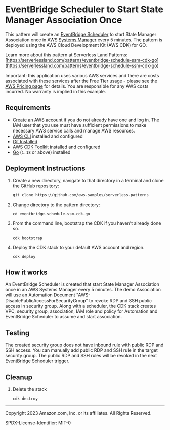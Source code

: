 # EventBridge Scheduler to Start State Manager Association Once

This pattern will create an [EventBridge Scheduler](https://docs.aws.amazon.com/scheduler/latest/UserGuide/getting-started.html) to start State Manager Association once in AWS [Systems Manager](https://docs.aws.amazon.com/systems-manager/latest/userguide/getting-started-launch-managed-instance.html) every 5 minutes. The pattern is deployed using the AWS Cloud Development Kit (AWS CDK) for GO. 

Learn more about this pattern at Serverless Land Patterns: [https://serverlessland.com/patterns/eventbridge-schedule-ssm-cdk-go](https://serverlessland.com/patterns/eventbridge-schedule-ssm-cdk-go)

Important: this application uses various AWS services and there are costs associated with these services after the Free Tier usage - please see the [AWS Pricing page](https://aws.amazon.com/pricing/) for details. You are responsible for any AWS costs incurred. No warranty is implied in this example.

## Requirements

* [Create an AWS account](https://portal.aws.amazon.com/gp/aws/developer/registration/index.html) if you do not already have one
  and log in. The IAM user that you use must have sufficient permissions to make necessary AWS service calls and manage AWS
  resources.
* [AWS CLI](https://docs.aws.amazon.com/cli/latest/userguide/install-cliv2.html) installed and configured
* [Git Installed](https://git-scm.com/book/en/v2/Getting-Started-Installing-Git)
* [AWS CDK Toolkit](https://docs.aws.amazon.com/cdk/latest/guide/cli.html) installed and configured
* [Go](https://go.dev/dl/) (`1.18` or above) installed

## Deployment Instructions

1. Create a new directory, navigate to that directory in a terminal and clone the GitHub repository:
    ``` 
    git clone https://github.com/aws-samples/serverless-patterns
    ```
2. Change directory to the pattern directory:
    ```
    cd eventbridge-schedule-ssm-cdk-go
    ```
3. From the command line, bootstrap the CDK if you haven't already done so. 
    ```
    cdk bootstrap 
    ```
4. Deploy the CDK stack to your default AWS account and region.
    ```
    cdk deploy
    ```

## How it works

An EventBridge Scheduler is created that start State Manager Association once in an AWS Systems Manager every 5 minutes. The demo Association will use an Automation Document "AWS-DisablePublicAccessForSecurityGroup" to revoke RDP and SSH public access in security group.  Along with a scheduler, the CDK stack creates VPC, security group, association, IAM role and policy for Automation and EventBridge Scheduler to assume and start association.  

## Testing

The created security group does not have inbound rule with public RDP and SSH access.  You can manually add public RDP and SSH rule in the target security group.  The public RDP and SSH rules will be revoked in the next EventBridge Scheduler trigger.

## Cleanup
 
1. Delete the stack
    ```bash
    cdk destroy
    ```
----
Copyright 2023 Amazon.com, Inc. or its affiliates. All Rights Reserved.

SPDX-License-Identifier: MIT-0